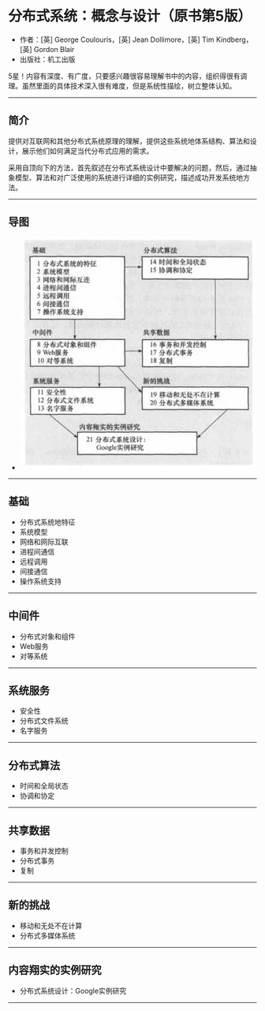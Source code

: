 #   分布式系统：概念与设计（原书第5版）

-   作者：[英] George Coulouris，[英] Jean Dollimore，[英] Tim Kindberg，[英] Gordon Blair 
-   出版社：机工出版

5星！内容有深度、有广度，只要感兴趣很容易理解书中的内容，组织得很有调理。虽然里面的具体技术深入很有难度，但是系统性描绘，树立整体认知。

----

##  简介

提供对互联网和其他分布式系统原理的理解，提供这些系统地体系结构、算法和设计，展示他们如何满足当代分布式应用的需求。

采用自顶向下的方法，首先叙述在分布式系统设计中要解决的问题，然后，通过抽象模型、算法和对广泛使用的系统进行详细的实例研究，描述成功开发系统地方法。

----

##  导图
-   ![本书组织](images/20181003001.png)

----

##  基础
-   分布式系统地特征
-   系统模型
-   网络和网际互联
-   进程间通信
-   远程调用
-   间接通信
-   操作系统支持

----

##  中间件
-   分布式对象和组件
-   Web服务
-   对等系统

----

##  系统服务
-   安全性
-   分布式文件系统
-   名字服务

----

##  分布式算法
-   时间和全局状态
-   协调和协定

----

##  共享数据
-   事务和并发控制
-   分布式事务
-   复制

----

##  新的挑战
-   移动和无处不在计算
-   分布式多媒体系统

----

##  内容翔实的实例研究
-   分布式系统设计：Google实例研究

----
